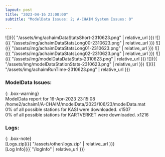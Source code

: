 ```yaml
---
layout: post
title: "2023-04-16 23:00:00"
subtitle: "ModelData Issues: 2; A-CHAIM System Issues: 0"

---
```


![]({{ "/assets/img/achaimDataStatsShort-2310623.png" | relative_url }})
![]({{ "/assets/img/achaimDataStatsLong00-2310623.png" | relative_url }})
![]({{ "/assets/img/achaimDataStatsLong01-2310623.png" | relative_url }})
![]({{ "/assets/img/achaimDataStatsLong02-2310623.png" | relative_url }})
![]({{ "/assets/img/modelDataDataStats-2310623.png" | relative_url }})
![]({{ "/assets/img/modelDataStationStats-2310623.png" | relative_url }})
![]({{ "/assets/img/achaimRunTime-2310623.png" | relative_url }})


### ModelData Issues:  
  
{: .box-warning}  
 ModelData report for 16-Apr-2023 23:15:08   
 /home2/achaim1/A-CHAIM/modelData/2023/106/23/modelData.mat   
 0% of all possible stations for KASI were downloaded. x1507   
 0% of all possible stations for KARTVERKET were downloaded. x1216   
  


### Logs:  
  
{: .box-note}  
[Logs.zip]({{ "/assets/other/logs.zip" | relative_url }})  
[Log Info]({{ "/logInfo" | relative_url }})  
